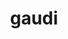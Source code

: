 ---
title: "gaudi"
layout: cache
categories: [package, develop]
meta: {"versions": ["39.1"], "compilers": ["gcc@=11.4.0"], "oss": ["ubuntu22.04"], "platforms": ["linux"], "targets": ["x86_64_v3"], "stacks": ["hep", "root"], "num_specs": 14, "num_specs_by_stack": {"hep": 14, "root": 14}}
spec_details: [{"hash": "2vho4dc3gvxheicniyeguparbs2yu5r7", "compiler": "gcc@=11.4.0", "versions": ["39.1"], "os": "ubuntu22.04", "platform": "linux", "target": "x86_64_v3", "variants": ["+aida", "build_system=cmake", "build_type=Release", "~cppunit", "~docs", "+examples", "generator=make", "~gperftools", "+heppdt", "~ipo", "~jemalloc", "~unwind", "~vtune", "+xercesc"], "stacks": ["hep", "root"], "size": "-", "tarball": "https://binaries.spack.io/develop/build_cache/linux-ubuntu22.04-x86_64_v3/gcc-11.4.0/gaudi-39.1/linux-ubuntu22.04-x86_64_v3-gcc-11.4.0-gaudi-39.1-2vho4dc3gvxheicniyeguparbs2yu5r7.spack"}, {"hash": "4uvxaljpbc2m7hrfxornnlb4kju2w7ha", "compiler": "gcc@=11.4.0", "versions": ["39.1"], "os": "ubuntu22.04", "platform": "linux", "target": "x86_64_v3", "variants": ["+aida", "build_system=cmake", "build_type=Release", "~cppunit", "~docs", "+examples", "generator=make", "~gperftools", "+heppdt", "~ipo", "~jemalloc", "~unwind", "~vtune", "+xercesc"], "stacks": ["hep", "root"], "size": "-", "tarball": "https://binaries.spack.io/develop/build_cache/linux-ubuntu22.04-x86_64_v3/gcc-11.4.0/gaudi-39.1/linux-ubuntu22.04-x86_64_v3-gcc-11.4.0-gaudi-39.1-4uvxaljpbc2m7hrfxornnlb4kju2w7ha.spack"}, {"hash": "4vddgo5ktkqpizw32ybxxeobghlpczev", "compiler": "gcc@=11.4.0", "versions": ["39.1"], "os": "ubuntu22.04", "platform": "linux", "target": "x86_64_v3", "variants": ["+aida", "build_system=cmake", "build_type=Release", "~cppunit", "~docs", "+examples", "generator=make", "~gperftools", "+heppdt", "~ipo", "~jemalloc", "~unwind", "~vtune", "+xercesc"], "stacks": ["hep", "root"], "size": "-", "tarball": "https://binaries.spack.io/develop/build_cache/linux-ubuntu22.04-x86_64_v3/gcc-11.4.0/gaudi-39.1/linux-ubuntu22.04-x86_64_v3-gcc-11.4.0-gaudi-39.1-4vddgo5ktkqpizw32ybxxeobghlpczev.spack"}, {"hash": "5cdjwbdvickevpcqbwwxhhotnwsmy7hl", "compiler": "gcc@=11.4.0", "versions": ["39.1"], "os": "ubuntu22.04", "platform": "linux", "target": "x86_64_v3", "variants": ["+aida", "build_system=cmake", "build_type=Release", "~cppunit", "~docs", "+examples", "generator=make", "~gperftools", "+heppdt", "~ipo", "~jemalloc", "~unwind", "~vtune", "+xercesc"], "stacks": ["hep", "root"], "size": "-", "tarball": "https://binaries.spack.io/develop/build_cache/linux-ubuntu22.04-x86_64_v3/gcc-11.4.0/gaudi-39.1/linux-ubuntu22.04-x86_64_v3-gcc-11.4.0-gaudi-39.1-5cdjwbdvickevpcqbwwxhhotnwsmy7hl.spack"}, {"hash": "6h6imigdekeupth7xxvyfmhoetjatous", "compiler": "gcc@=11.4.0", "versions": ["39.1"], "os": "ubuntu22.04", "platform": "linux", "target": "x86_64_v3", "variants": ["+aida", "build_system=cmake", "build_type=Release", "~cppunit", "~docs", "+examples", "generator=make", "~gperftools", "+heppdt", "~ipo", "~jemalloc", "~unwind", "~vtune", "+xercesc"], "stacks": ["hep", "root"], "size": "-", "tarball": "https://binaries.spack.io/develop/build_cache/linux-ubuntu22.04-x86_64_v3/gcc-11.4.0/gaudi-39.1/linux-ubuntu22.04-x86_64_v3-gcc-11.4.0-gaudi-39.1-6h6imigdekeupth7xxvyfmhoetjatous.spack"}, {"hash": "at5thdf26vf2htb7toj4ryc4tvhzfxm5", "compiler": "gcc@=11.4.0", "versions": ["39.1"], "os": "ubuntu22.04", "platform": "linux", "target": "x86_64_v3", "variants": ["+aida", "build_system=cmake", "build_type=Release", "~cppunit", "~docs", "+examples", "generator=make", "~gperftools", "+heppdt", "~ipo", "~jemalloc", "~unwind", "~vtune", "+xercesc"], "stacks": ["hep", "root"], "size": "-", "tarball": "https://binaries.spack.io/develop/build_cache/linux-ubuntu22.04-x86_64_v3/gcc-11.4.0/gaudi-39.1/linux-ubuntu22.04-x86_64_v3-gcc-11.4.0-gaudi-39.1-at5thdf26vf2htb7toj4ryc4tvhzfxm5.spack"}, {"hash": "eifafii5xxqmyz72gbw2fbft7h62tc2y", "compiler": "gcc@=11.4.0", "versions": ["39.1"], "os": "ubuntu22.04", "platform": "linux", "target": "x86_64_v3", "variants": ["+aida", "build_system=cmake", "build_type=Release", "~cppunit", "~docs", "+examples", "generator=make", "~gperftools", "+heppdt", "~ipo", "~jemalloc", "~unwind", "~vtune", "+xercesc"], "stacks": ["hep", "root"], "size": "-", "tarball": "https://binaries.spack.io/develop/build_cache/linux-ubuntu22.04-x86_64_v3/gcc-11.4.0/gaudi-39.1/linux-ubuntu22.04-x86_64_v3-gcc-11.4.0-gaudi-39.1-eifafii5xxqmyz72gbw2fbft7h62tc2y.spack"}, {"hash": "g53jykp3hd5sblh7tzhq4aubeyfl6wqk", "compiler": "gcc@=11.4.0", "versions": ["39.1"], "os": "ubuntu22.04", "platform": "linux", "target": "x86_64_v3", "variants": ["+aida", "build_system=cmake", "build_type=Release", "~cppunit", "~docs", "+examples", "generator=make", "~gperftools", "+heppdt", "~ipo", "~jemalloc", "~unwind", "~vtune", "+xercesc"], "stacks": ["hep", "root"], "size": "-", "tarball": "https://binaries.spack.io/develop/build_cache/linux-ubuntu22.04-x86_64_v3/gcc-11.4.0/gaudi-39.1/linux-ubuntu22.04-x86_64_v3-gcc-11.4.0-gaudi-39.1-g53jykp3hd5sblh7tzhq4aubeyfl6wqk.spack"}, {"hash": "gfgmueilditm7iacwmvypj4euuzkt2ar", "compiler": "gcc@=11.4.0", "versions": ["39.1"], "os": "ubuntu22.04", "platform": "linux", "target": "x86_64_v3", "variants": ["+aida", "build_system=cmake", "build_type=Release", "~cppunit", "~docs", "+examples", "generator=make", "~gperftools", "+heppdt", "~ipo", "~jemalloc", "~unwind", "~vtune", "+xercesc"], "stacks": ["hep", "root"], "size": "-", "tarball": "https://binaries.spack.io/develop/build_cache/linux-ubuntu22.04-x86_64_v3/gcc-11.4.0/gaudi-39.1/linux-ubuntu22.04-x86_64_v3-gcc-11.4.0-gaudi-39.1-gfgmueilditm7iacwmvypj4euuzkt2ar.spack"}, {"hash": "i6qaqwnv5vlmuuzwbrwibznejwhmw2ye", "compiler": "gcc@=11.4.0", "versions": ["39.1"], "os": "ubuntu22.04", "platform": "linux", "target": "x86_64_v3", "variants": ["+aida", "build_system=cmake", "build_type=Release", "~cppunit", "~docs", "+examples", "generator=make", "~gperftools", "+heppdt", "~ipo", "~jemalloc", "~unwind", "~vtune", "+xercesc"], "stacks": ["hep", "root"], "size": "-", "tarball": "https://binaries.spack.io/develop/build_cache/linux-ubuntu22.04-x86_64_v3/gcc-11.4.0/gaudi-39.1/linux-ubuntu22.04-x86_64_v3-gcc-11.4.0-gaudi-39.1-i6qaqwnv5vlmuuzwbrwibznejwhmw2ye.spack"}, {"hash": "ntefu3fg54ea6jl5q6bsq7vtedbsdot5", "compiler": "gcc@=11.4.0", "versions": ["39.1"], "os": "ubuntu22.04", "platform": "linux", "target": "x86_64_v3", "variants": ["+aida", "build_system=cmake", "build_type=Release", "~cppunit", "~docs", "+examples", "generator=make", "~gperftools", "+heppdt", "~ipo", "~jemalloc", "~unwind", "~vtune", "+xercesc"], "stacks": ["hep", "root"], "size": "-", "tarball": "https://binaries.spack.io/develop/build_cache/linux-ubuntu22.04-x86_64_v3/gcc-11.4.0/gaudi-39.1/linux-ubuntu22.04-x86_64_v3-gcc-11.4.0-gaudi-39.1-ntefu3fg54ea6jl5q6bsq7vtedbsdot5.spack"}, {"hash": "onq4kpbsn32ob4cvjhx75gcfrwxypjjy", "compiler": "gcc@=11.4.0", "versions": ["39.1"], "os": "ubuntu22.04", "platform": "linux", "target": "x86_64_v3", "variants": ["+aida", "build_system=cmake", "build_type=Release", "~cppunit", "~docs", "+examples", "generator=make", "~gperftools", "+heppdt", "~ipo", "~jemalloc", "~unwind", "~vtune", "+xercesc"], "stacks": ["hep", "root"], "size": "-", "tarball": "https://binaries.spack.io/develop/build_cache/linux-ubuntu22.04-x86_64_v3/gcc-11.4.0/gaudi-39.1/linux-ubuntu22.04-x86_64_v3-gcc-11.4.0-gaudi-39.1-onq4kpbsn32ob4cvjhx75gcfrwxypjjy.spack"}, {"hash": "ttbcxb3n547emum43w2zslepjofndtjv", "compiler": "gcc@=11.4.0", "versions": ["39.1"], "os": "ubuntu22.04", "platform": "linux", "target": "x86_64_v3", "variants": ["+aida", "build_system=cmake", "build_type=Release", "~cppunit", "~docs", "+examples", "generator=make", "~gperftools", "+heppdt", "~ipo", "~jemalloc", "~unwind", "~vtune", "+xercesc"], "stacks": ["hep", "root"], "size": "-", "tarball": "https://binaries.spack.io/develop/build_cache/linux-ubuntu22.04-x86_64_v3/gcc-11.4.0/gaudi-39.1/linux-ubuntu22.04-x86_64_v3-gcc-11.4.0-gaudi-39.1-ttbcxb3n547emum43w2zslepjofndtjv.spack"}, {"hash": "zamwof3rgi57akyfhasbusdb4p4ojvdx", "compiler": "gcc@=11.4.0", "versions": ["39.1"], "os": "ubuntu22.04", "platform": "linux", "target": "x86_64_v3", "variants": ["+aida", "build_system=cmake", "build_type=Release", "~cppunit", "~docs", "+examples", "generator=make", "~gperftools", "+heppdt", "~ipo", "~jemalloc", "~unwind", "~vtune", "+xercesc"], "stacks": ["hep", "root"], "size": "-", "tarball": "https://binaries.spack.io/develop/build_cache/linux-ubuntu22.04-x86_64_v3/gcc-11.4.0/gaudi-39.1/linux-ubuntu22.04-x86_64_v3-gcc-11.4.0-gaudi-39.1-zamwof3rgi57akyfhasbusdb4p4ojvdx.spack"}]
---